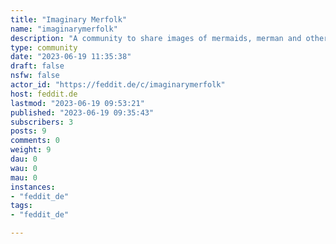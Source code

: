 ```yaml
---
title: "Imaginary Merfolk" 
name: "imaginarymerfolk"
description: "A community to share images of mermaids, merman and other humanoid merfolk.Rules:- Include the artist in the post title- Include the source in the post body- Depictions of artistic nudity are allowed- Depictions of blood and violence are allowed- Imagery of pornographic and sexual activity is not allowed- Mark posts as NSFW when necessary (nudity/violence)Icon and Banner credits:- Icon:  [Sirene by Rossdraws](https://www.artstation.com/artwork/r9QX06)"
type: community
date: "2023-06-19 11:35:38"
draft: false
nsfw: false
actor_id: "https://feddit.de/c/imaginarymerfolk"
host: feddit.de
lastmod: "2023-06-19 09:53:21"
published: "2023-06-19 09:35:43"
subscribers: 3
posts: 9
comments: 0
weight: 9
dau: 0
wau: 0
mau: 0
instances:
- "feddit_de"
tags: 
- "feddit_de"

---
```

